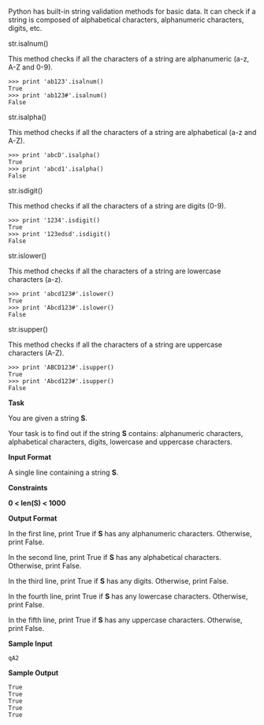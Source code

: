 Python has built-in string validation methods for basic data. It can check if a string is composed of alphabetical characters, alphanumeric characters, digits, etc.

str.isalnum()

This method checks if all the characters of a string are alphanumeric (a-z, A-Z and 0-9).

```
>>> print 'ab123'.isalnum()
True
>>> print 'ab123#'.isalnum()
False
```

str.isalpha() 

This method checks if all the characters of a string are alphabetical (a-z and A-Z).

```
>>> print 'abcD'.isalpha()
True
>>> print 'abcd1'.isalpha()
False
```

str.isdigit() 

This method checks if all the characters of a string are digits (0-9).

```
>>> print '1234'.isdigit()
True
>>> print '123edsd'.isdigit()
False
```

str.islower() 

This method checks if all the characters of a string are lowercase characters (a-z).

```
>>> print 'abcd123#'.islower()
True
>>> print 'Abcd123#'.islower()
False
```

str.isupper() 

This method checks if all the characters of a string are uppercase characters (A-Z).

```
>>> print 'ABCD123#'.isupper()
True
>>> print 'Abcd123#'.isupper()
False
```

**Task**

You are given a string **S**. 

Your task is to find out if the string **S** contains: alphanumeric characters, alphabetical characters, digits, lowercase and uppercase characters.

**Input Format**

A single line containing a string **S**.

**Constraints**

**0 < len(S) < 1000**

**Output Format**

In the first line, print True if **S** has any alphanumeric characters. Otherwise, print False.

In the second line, print True if **S** has any alphabetical characters. Otherwise, print False. 

In the third line, print True if **S** has any digits. Otherwise, print False. 

In the fourth line, print True if **S** has any lowercase characters. Otherwise, print False. 

In the fifth line, print True if **S** has any uppercase characters. Otherwise, print False.

**Sample Input**

```
qA2
```

**Sample Output**

```
True
True
True
True
True
```


